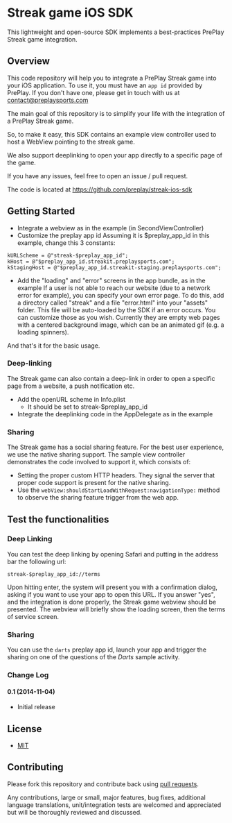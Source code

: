 # Streak game iOS SDK

This lightweight and open-source SDK implements a best-practices PrePlay Streak game integration.

## Overview

  This code repository will help you to integrate a PrePlay Streak game into your iOS application.
  To use it, you must have an `app id` provided by PrePlay. If you don't have one, please get in touch with us at contact@preplaysports.com

  The main goal of this repository is to simplify your life with the integration of a PrePlay Streak game.
  
  So, to make it easy, this SDK contains an example view controller used to host a WebView pointing to the streak game.

  We also support deeplinking to open your app directly to a specific page of the game.

  If you have any issues, feel free to open an issue / pull request.

  The code is located at https://github.com/preplay/streak-ios-sdk

## Getting Started

  - Integrate a webview as in the example (in SecondViewController)
  - Customize the preplay app id
    Assuming it is $preplay_app_id in this example, change this 3 constants:
```
kURLScheme = @"streak-$preplay_app_id";
kHost = @"$preplay_app_id.streakit.preplaysports.com";
kStagingHost = @"$preplay_app_id.streakit-staging.preplaysports.com";
```
- Add the "loading" and "error" screens in the app bundle, as in the example
    If a user is not able to reach our website (due to a network error for example), you can specify your own error page.
    To do this, add a directory called "streak" and a file "error.html" into your "assets" folder. This file will be auto-loaded by the SDK if an error occurs.
    You can customize those as you wish. Currently they are empty web pages with a centered background image, which can be an animated gif (e.g. a loading spinners).

And that's it for the basic usage.

### Deep-linking

The Streak game can also contain a deep-link in order to open a specific page from a website, a push notification etc.

- Add the openURL scheme in Info.plist
  - It should be set to streak-$preplay_app_id
- Integrate the deeplinking code in the AppDelegate as in the example

### Sharing ###

The Streak game has a social sharing feature. For the best user experience, we use the native sharing support.
The sample view controller demonstrates the code involved to support it, which consists of:
  - Setting the proper custom HTTP headers. They signal the server that proper code support is present for the native sharing.
  - Use the `webView:shouldStartLoadWithRequest:navigationType:` method to observe the sharing feature trigger from the web app.


## Test the functionalities
### Deep Linking
  You can test the deep linking by opening Safari and putting in the address bar the following url:

    streak-$preplay_app_id://terms
  
  Upon hitting enter, the system will present you with a confirmation dialog, asking if you want to use your app to open this URL.
  If you answer "yes", and the integration is done properly, the Streak game webview should be presented.
  The webview will briefly show the loading screen, then the terms of service screen. 

### Sharing ###
  You can use the `darts` preplay app id, launch your app and trigger the sharing on one of the questions of the *Darts* sample activity.

 
### Change Log

#### 0.1 (2014-11-04)
- Initial release

## License

* [MIT](http://opensource.org/licenses/MIT)

## Contributing

Please fork this repository and contribute back using
[pull requests](https://github.com/preplay/streak-ios-sdk/pulls).

Any contributions, large or small, major features, bug fixes, additional
language translations, unit/integration tests are welcomed and appreciated
but will be thoroughly reviewed and discussed.
